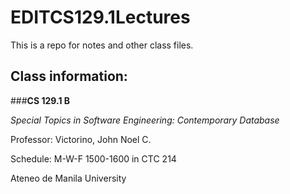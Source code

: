 # EDITCS129.1Lectures
This is a repo for notes and other class files.

## Class information:
###**CS 129.1 B**

*Special Topics in Software Engineering: Contemporary Database*

Professor: Victorino, John Noel C.

Schedule: M-W-F 1500-1600 in CTC 214

Ateneo de Manila University
